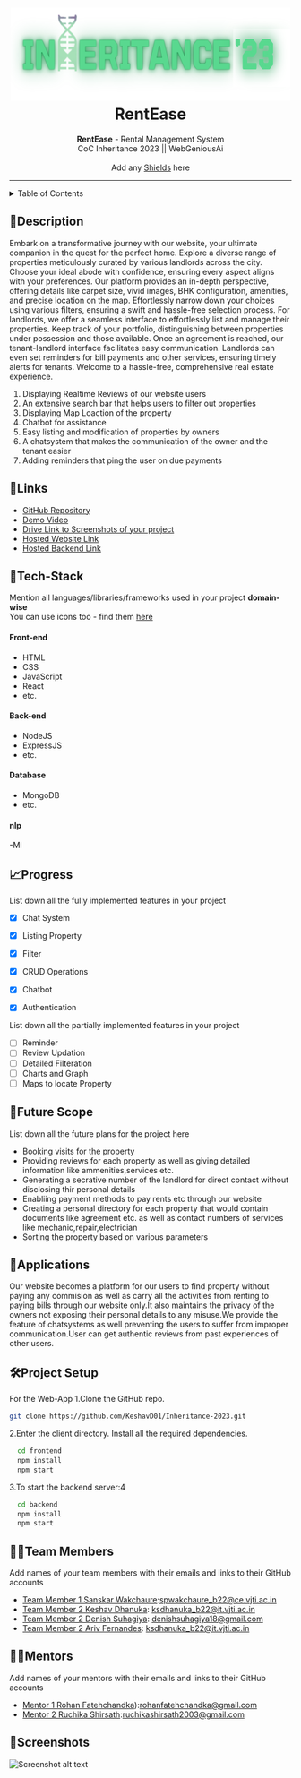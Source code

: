 <h1 align="center">
  <a href="https://github.com/CommunityOfCoders/Inheritance-2023">
    <img src="./Untitled.png" alt="CoC Inheritance 2022" width="500" height="166">
  </a>
  <br>
 RentEase
</h1>

<div align="center">
   <strong>RentEase</strong> - Rental Management System<br>
  CoC Inheritance 2023 || WebGeniousAi <br> <br>
  Add any <a href="https://shields.io/">Shields</a> here
</div>
<hr>

<details>
<summary>Table of Contents</summary>

- [Description](#description)
- [Links](#links)
- [Tech Stack](#tech-stack)
- [Progress](#progress)
- [Future Scope](#future-scope)
- [Applications](#applications)
- [Project Setup](#project-setup)
- [Usage](#usage)
- [Team Members](#team-members)
- [Mentors](#mentors)
- [Screenshots](#screenshots)

</details>

## 📝Description


Embark on a transformative journey with our website, your ultimate companion in the quest for the perfect home. Explore a diverse range of properties meticulously curated by various landlords across the city. Choose your ideal abode with confidence, ensuring every aspect aligns with your preferences. Our platform provides an in-depth perspective, offering details like carpet size, vivid images, BHK configuration, amenities, and precise location on the map.
Effortlessly narrow down your choices using various filters, ensuring a swift and hassle-free selection process. For landlords, we offer a seamless interface to effortlessly list and manage their properties. Keep track of your portfolio, distinguishing between properties under possession and those available. Once an agreement is reached, our tenant-landlord interface facilitates easy communication. Landlords can even set reminders for bill payments and other services, ensuring timely alerts for tenants. Welcome to a hassle-free, comprehensive real estate experience. 

1. Displaying Realtime Reviews of our website users
2. An extensive search bar that helps users to filter out properties
3. Displaying Map Loaction of the property
4. Chatbot for assistance
5. Easy listing and modification of properties by owners
6. A chatsystem that makes the communication of the owner and the tenant easier
7. Adding reminders that ping the user on due payments

## 🔗Links

- [GitHub Repository](https://github.com/KeshavD01/WebGeniusAi.git)
- [Demo Video]()
- [Drive Link to Screenshots of your project](https://drive.google.com/drive/folders/15FuSNA6JsUzyZtmp9VBSMKiQ8Z9Ghr4l?usp=drive_link)
- [Hosted Website Link]()
- [Hosted Backend Link]()



## 🤖Tech-Stack

Mention all languages/libraries/frameworks used in your project **domain-wise**   
You can use icons too - find them [here](https://github.com/get-icon/geticon) 

#### Front-end
- HTML
- CSS
- JavaScript
- React
- etc.

#### Back-end
- NodeJS
- ExpressJS
- etc.

#### Database
- MongoDB
- etc.

#### nlp
-Ml

## 📈Progress

List down all the fully implemented features in your project

- [x] Chat System 
- [x] Listing Property
- [x] Filter
- [x] CRUD Operations
- [x] Chatbot
- [x] Authentication


List down all the partially implemented features in your project

- [ ] Reminder
- [ ] Review Updation
- [ ] Detailed Filteration
- [ ] Charts and Graph
- [ ] Maps to locate Property

## 🔮Future Scope

List down all the future plans for the project here

- Booking visits for the property
- Providing reviews for each property as well as giving detailed information like ammenities,services etc.
- Generating a secrative number of the landlord for direct contact without disclosing thir personal details
- Enabliing payment methods to pay rents etc through our website
- Creating a personal directory for each property that would contain documents like agreement etc. as well as contact numbers of services like mechanic,repair,electrician
- Sorting the property based on various parameters

## 💸Applications

Our website becomes a platform for our users to find property without paying any commision as well as carry all the activities from renting to paying bills through our website only.It also maintains the privacy of the owners not exposing their personal details to any misuse.We provide the feature of chatsystems as well preventing the users to suffer from improper communication.User can get authentic reviews from past experiences of other users.

## 🛠Project Setup

For the Web-App 1.Clone the GitHub repo.
```bash
git clone https://github.com/KeshavD01/Inheritance-2023.git
```
2.Enter the client directory. Install all the required dependencies.
```bash
  cd frontend
  npm install
  npm start
```

3.To start the backend server:4
```bash
  cd backend
  npm install
  npm start
```

## 👨‍💻Team Members

Add names of your team members with their emails and links to their GitHub accounts

- [Team Member 1 Sanskar Wakchaure](https://github.com/MynameisSanskar):spwakchaure_b22@ce.vjti.ac.in
- [Team Member 2 Keshav Dhanuka](https://github.com/KeshavD01): ksdhanuka_b22@it.vjti.ac.in
- [Team Member 2 Denish Suhagiya](https://github.com/Denish004): denishsuhagiya18@gmail.com
- [Team Member 2 Ariv Fernandes](https://github.com/KeshavD01): ksdhanuka_b22@it.vjti.ac.in 

## 👨‍🏫Mentors

Add names of your mentors with their emails and links to their GitHub accounts

- [Mentor 1 Rohan Fatehchandka](https://github.com/rohanfatehchandka)):rohanfatehchandka@gmail.com
- [Mentor 2 Ruchika Shirsath](https://github.com/Ruchika-2003):ruchikashirsath2003@gmail.com

## 📱Screenshots


![Screenshot alt text](https://drive.google.com/drive/folders/15FuSNA6JsUzyZtmp9VBSMKiQ8Z9Ghr4l?usp=drive_link "Here is a screenshot")
